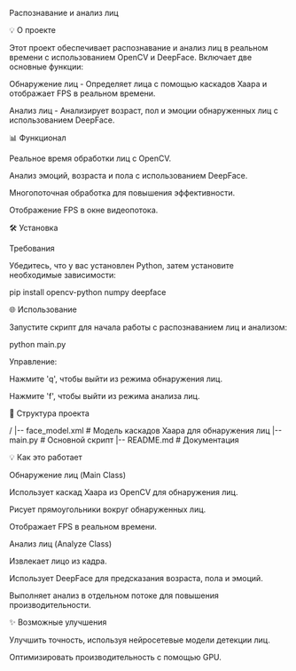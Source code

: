 Распознавание и анализ лиц

💡 О проекте

Этот проект обеспечивает распознавание и анализ лиц в реальном времени с использованием OpenCV и DeepFace. Включает две основные функции:

Обнаружение лиц - Определяет лица с помощью каскадов Хаара и отображает FPS в реальном времени.

Анализ лиц - Анализирует возраст, пол и эмоции обнаруженных лиц с использованием DeepFace.

📊 Функционал

Реальное время обработки лиц с OpenCV.

Анализ эмоций, возраста и пола с использованием DeepFace.

Многопоточная обработка для повышения эффективности.

Отображение FPS в окне видеопотока.

🛠️ Установка

Требования

Убедитесь, что у вас установлен Python, затем установите необходимые зависимости:

pip install opencv-python numpy deepface

🌐 Использование

Запустите скрипт для начала работы с распознаванием лиц и анализом:

python main.py

Управление:

Нажмите 'q', чтобы выйти из режима обнаружения лиц.

Нажмите 'f', чтобы выйти из режима анализа лиц.

🔧 Структура проекта

/
|-- face_model.xml        # Модель каскадов Хаара для обнаружения лиц
|-- main.py               # Основной скрипт
|-- README.md             # Документация

💡 Как это работает

Обнаружение лиц (Main Class)

Использует каскад Хаара из OpenCV для обнаружения лиц.

Рисует прямоугольники вокруг обнаруженных лиц.

Отображает FPS в реальном времени.

Анализ лиц (Analyze Class)

Извлекает лицо из кадра.

Использует DeepFace для предсказания возраста, пола и эмоций.

Выполняет анализ в отдельном потоке для повышения производительности.

✨ Возможные улучшения

Улучшить точность, используя нейросетевые модели детекции лиц.

Оптимизировать производительность с помощью GPU.
